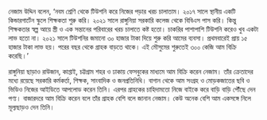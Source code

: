 নেজাম উদ্দিন বলেন, ‘নবম শ্রেণি থেকে টিউশনি করে নিজের পড়ার খরচ চালাতাম। ২০১৭ সালে স্থানীয় একটি কিন্ডারগার্টেন স্কুলে শিক্ষকতা শুরু করি। ২০২১ সালে রাঙ্গুনিয়া সরকারি কলেজ থেকে বিবিএস পাস করি। কিন্তু শিক্ষকতার স্বল্প আয়ে স্ত্রী ও এক সন্তানের পরিবারের খরচ চালাতে কষ্ট হতো। চাকরির পাশাপাশি টিউশনি করেও খুব একটা লাভ হতো না। ২০২১ সালে টিউশনির জমানো ৩০ হাজার টাকা দিয়ে শুরু করি আমের ব্যবসা। প্রথমবারেই প্রায় ১৫ হাজার টাকা লাভ হয়। পরের বছর থেকে গ্রাহক বাড়তে থাকে। এই মৌসুমের শুরুতেই ৩০০ কেজি আম বিক্রি করেছি।’

রাঙ্গুনিয়া ছাড়াও রাউজান, কাপ্তাই, চট্টগ্রাম শহর ও ঢাকায় ফেসবুকের মাধ্যমে আম বিক্রি করেন নেজাম। তাঁর ক্রেতাদের মধ্যে রয়েছে সরকারি কর্মকর্তা, শিক্ষক, সাংবাদিক ও জনপ্রতিনিধি। বাগান থেকে আম সংগ্রহ ও মোড়কজাতের ছবি ও ভিডিও নিজের আইডিতে আপলোড করেন তিনি। এরপর গ্রাহকের চাহিদামতো নিজে বাইকে করে বাড়ি বাড়ি পৌঁছে দেন পণ্য। বাজারদরে আম বিক্রি করেন বলে তাঁর গ্রাহক বেশি বলে জানান নেজাম। কেউ অনেক বেশি আম একসঙ্গে নিলে মূল্যছাড়ও দেন তিনি।
